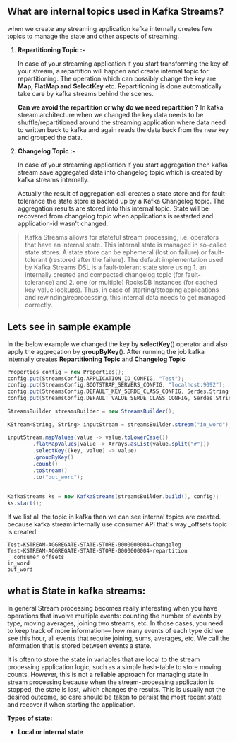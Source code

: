 ## What are internal topics used in Kafka Streams?
when we create any streaming application kafka internally creates few topics to manage the state and other aspects of streaming.

 1. **Repartitioning Topic :-**
 
	 In case of your streaming application if you start transforming the key of your stream, a repartition will happen and create internal topic for repartitioning. The operation which can possibly change the key are **Map, FlatMap and SelectKey** etc. Repartitioning is done automatically take care by kafka streams behind the scenes.


	**Can we avoid the repartition or why do we need repartition ?**
	In kafka stream architecture when we changed the key data needs to be shuffle/repartitioned around the streaming application where data need to written back to kafka and again reads the data back from the new key and grouped the data.
	
	
 2. **Changelog Topic :-**
 
	 In case of your streaming application if you start aggregation then kafka stream save aggregated data into changelog topic which is created by kafka streams internally.
 
	 Actually the result of aggregation call creates a state store and for fault-tolerance the state store is backed up by a Kafka Changelog topic. The aggregation results are stored into this internal topic. State will be recovered from changelog topic when applications is restarted and application-id wasn't changed.

	

> Kafka Streams allows for stateful stream processing, i.e. operators that have an internal state. This internal state is managed in so-called state stores. A state store can be ephemeral (lost on failure) or fault-tolerant (restored after the failure). The default implementation used by Kafka Streams DSL is a fault-tolerant state store using 1. an internally created and compacted changelog topic (for fault-tolerance) and 2. one (or multiple) RocksDB instances (for  cached key-value lookups). Thus, in case of starting/stopping  applications and rewinding/reprocessing, this internal data needs to get managed correctly.


## Lets see in sample example

In the below example we changed the key by **selectKey**() operator and also apply the aggregation by **groupByKey**(). After running the job kafka internally creates **Repartitioning Topic** and **Changelog Topic**
```scala
Properties config = new Properties();  
config.put(StreamsConfig.APPLICATION_ID_CONFIG, "Test");  
config.put(StreamsConfig.BOOTSTRAP_SERVERS_CONFIG, "localhost:9092");  
config.put(StreamsConfig.DEFAULT_KEY_SERDE_CLASS_CONFIG, Serdes.String().getClass());  
config.put(StreamsConfig.DEFAULT_VALUE_SERDE_CLASS_CONFIG, Serdes.String().getClass());  
  
StreamsBuilder streamsBuilder = new StreamsBuilder();  
  
KStream<String, String> inputStream = streamsBuilder.stream("in_word");  
  
inputStream.mapValues(value -> value.toLowerCase())  
        .flatMapValues(value -> Arrays.asList(value.split("#")))  
        .selectKey((key, value) -> value)  
        .groupByKey()  
        .count()  
        .toStream()  
        .to("out_word");  
  
  
KafkaStreams ks = new KafkaStreams(streamsBuilder.build(), config);  
ks.start();

``` 
If we list all the topic in kafka then we can see internal topics are created. because kafka stream internally use consumer API that's way _offsets topic is created.
 
```shell
Test-KSTREAM-AGGREGATE-STATE-STORE-0000000004-changelog
Test-KSTREAM-AGGREGATE-STATE-STORE-0000000004-repartition
__consumer_offsets
in_word
out_word
```

## what is State in kafka streams:
In general Stream processing becomes really interesting when you have operations that involve multiple events: counting the number of events by type, moving averages, joining two streams, etc. In those cases, you need to keep track of more information— how many events of each type did we see this hour, all events that require joining, sums, averages, etc. We call the information that is stored between events a state.

It is often to store the state in variables that are local to the stream processing application logic, such as a simple hash-table to store moving counts. However, this is not a reliable approach for managing state in stream processing because when the stream-processing application is stopped, the state is lost, which changes the results. This is usually not the desired outcome, so care should be taken to persist the most recent state and recover it when starting the application.

**Types of state:**

 - **Local or internal state**

<!--stackedit_data:
eyJoaXN0b3J5IjpbMTY4MjU0MDE1NiwxMzE5OTMyNTA1LDExOT
YyODMzMTYsMTY3ODU4NTE5NSwtNTAxMDEzMjYxLDIwMzY3NzI0
NDMsLTIwODg3NDY2MTIsLTk1MDAyNTAxMiwtNTA0MjczNDcwLC
0xMTYxNzQwNTc1LC0yMTQ2NTEwMDAzLDIwODI2MDE2MTYsLTIx
MTM3Mjk5MzIsLTkzMTYyMTk1LDYzOTUzNTAwMCwxNjM2ODg5MD
UyLC02NzYyMTM5NjYsLTEwODgyMTQ1NTQsLTExMTM1NjM4MjYs
LTE5NDQ2Nzc0NDBdfQ==
-->